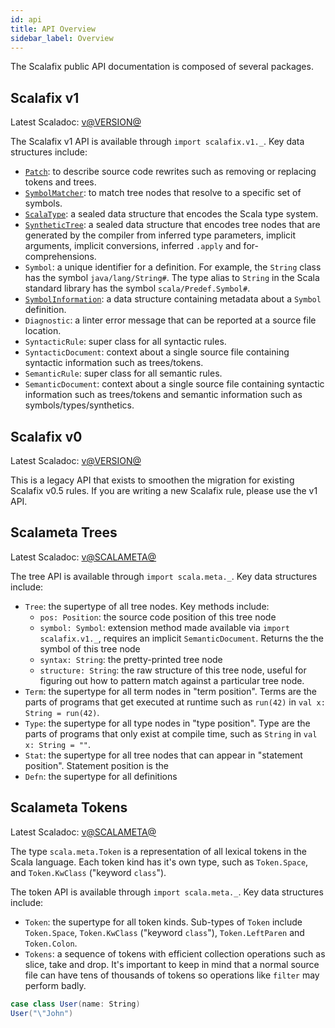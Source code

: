 ```yaml
---
id: api
title: API Overview
sidebar_label: Overview
---
```


The Scalafix public API documentation is composed of several packages.

## Scalafix v1

Latest Scaladoc:
[v@VERSION@](https://static.javadoc.io/ch.epfl.scala/scalafix-core_2.12/@VERSION@/scalafix/v1/index.html)

The Scalafix v1 API is available through `import scalafix.v1._`. Key data
structures include:

- [`Patch`](patch.md): to describe source code rewrites such as removing or
  replacing tokens and trees.
- [`SymbolMatcher`](symbol-matcher.md): to match tree nodes that resolve to a
  specific set of symbols.
- [`ScalaType`](scala-type.md): a sealed data structure that encodes the Scala
  type system.
- [`SyntheticTree`](synthetic-tree.md): a sealed data structure that encodes
  tree nodes that are generated by the compiler from inferred type parameters,
  implicit arguments, implicit conversions, inferred `.apply` and
  for-comprehensions.
- `Symbol`: a unique identifier for a definition. For example, the `String`
  class has the symbol `java/lang/String#`. The type alias to `String` in the
  Scala standard library has the symbol `scala/Predef.Symbol#`.
- [`SymbolInformation`](symbol-information.md): a data structure containing
  metadata about a `Symbol` definition.
- `Diagnostic`: a linter error message that can be reported at a source file
  location.
- `SyntacticRule`: super class for all syntactic rules.
- `SyntacticDocument`: context about a single source file containing syntactic
  information such as trees/tokens.
- `SemanticRule`: super class for all semantic rules.
- `SemanticDocument`: context about a single source file containing syntactic
  information such as trees/tokens and semantic information such as
  symbols/types/synthetics.

## Scalafix v0

Latest Scaladoc:
[v@VERSION@](https://static.javadoc.io/ch.epfl.scala/scalafix-core_2.12/@VERSION@/scalafix/v0/index.html)

This is a legacy API that exists to smoothen the migration for existing Scalafix
v0.5 rules. If you are writing a new Scalafix rule, please use the v1 API.

## Scalameta Trees

Latest Scaladoc:
[v@SCALAMETA@](https://static.javadoc.io/org.scalameta/trees_2.12/@SCALAMETA@/scala/meta/index.html)

The tree API is available through `import scala.meta._`. Key data structures
include:

- `Tree`: the supertype of all tree nodes. Key methods include:
  - `pos: Position`: the source code position of this tree node
  - `symbol: Symbol`: extension method made available via
    `import scalafix.v1._`, requires an implicit `SemanticDocument`. Returns the
    the symbol of this tree node
  - `syntax: String`: the pretty-printed tree node
  - `structure: String`: the raw structure of this tree node, useful for
    figuring out how to pattern match against a particular tree node.
- `Term`: the supertype for all term nodes in "term position". Terms are the
  parts of programs that get executed at runtime such as `run(42)` in
  `val x: String = run(42)`.
- `Type`: the supertype for all type nodes in "type position". Type are the
  parts of programs that only exist at compile time, such as `String` in
  `val x: String = ""`.
- `Stat`: the supertype for all tree nodes that can appear in "statement
  position". Statement position is the
- `Defn`: the supertype for all definitions

## Scalameta Tokens

Latest Scaladoc:
[v@SCALAMETA@](https://static.javadoc.io/org.scalameta/tokens_2.12/@SCALAMETA@/scala/meta/tokens/Token.html)

The type `scala.meta.Token` is a representation of all lexical tokens in the
Scala language. Each token kind has it's own type, such as `Token.Space`, and
`Token.KwClass` ("keyword `class`").

The token API is available through `import scala.meta._`. Key data structures
include:

- `Token`: the supertype for all token kinds. Sub-types of `Token` include
  `Token.Space`, `Token.KwClass` ("keyword `class`"), `Token.LeftParen` and
  `Token.Colon`.
- `Tokens`: a sequence of tokens with efficient collection operations such as
  slice, take and drop. It's important to keep in mind that a normal source file
  can have tens of thousands of tokens so operations like `filter` may perform
  badly.

```scala mdoc
case class User(name: String)
User("\"John")
```
